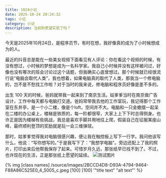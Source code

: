 ```yaml
---
title: 1024小记
date: 2025-10-24 20:24:32
tags: 小记
category: 小记
description: 当初的愿望实现了吗？
---
```


今天是2025年10月24日，是程序员节，有时在想，我好像真的成为了小时候想成为的人。

最近的抖音总是能在一些美女视频下面看见有人评论：你在看这个视频的时候，有没有想过，小时候的梦想是成为一名科学家。我自己小时候并没有这样被问过，好像也没有哪次的班会讨论过这个话题，但我确实心底曾想过。那个时候就已经很流行说“电脑会取代人类”，我也想着，如果电脑真的取代了人类，那我当一个修电脑的，岂不是不愁找工作啦？对于当时的我来说，修电脑和程序员好像是差不多的。

出生 100 天的时候，爸妈就带我一起来到了南京生活。姑爹爹当时在南京做广告设计，工作中每天都与电脑打交道。爸妈常带我去他的工作室玩，我记得那个工作室在东井亭，是一个小二楼，像是个loft，空间并不大。电脑和一只金蟾摆一起呆在二楼的办公桌上，楼梯是铁质的，每一阶都很窄，大家上上下下时总得侧身。也许正是因为楼梯有些挑战，我总是喜欢手脚并用地往上爬，假装自己在征服某座山峰，最终顺利登顶的奖励就是玩一会三维弹球。

那时，姑爹爹觉得我对电脑很感兴趣，便让我在触控板上写下一行字。我问他该写什么，他说：“写你想写的。”于是我写下了：“我想学电脑”。旁边还配上了我的照片，打印出来后他帮我保存了起来。可惜岁月久远，那张纸早已找不到了。不过，也许现在的生活，正是那张纸上愿望的延续。
![测试图片](/source/images/test-image.svg)

{% img [class names] /source/images/2BCCD4D8-D93A-4794-9464-F88A86C525E0_4_5005_c.jpeg [100] [100] '"title text" "alt text"' %}
